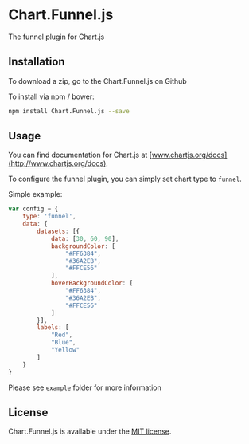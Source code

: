 # Chart.Funnel.js
The funnel plugin for Chart.js

## Installation

To download a zip, go to the Chart.Funnel.js on Github

To install via npm / bower:

```bash
npm install Chart.Funnel.js --save
```

## Usage

You can find documentation for Chart.js at [www.chartjs.org/docs](http://www.chartjs.org/docs).

To configure the funnel plugin, you can simply set chart type to `funnel`.

Simple example:
```js
var config = {
    type: 'funnel',
	data: {
		datasets: [{
			data: [30, 60, 90],
			backgroundColor: [
				"#FF6384",
				"#36A2EB",
				"#FFCE56"
			],
			hoverBackgroundColor: [
				"#FF6384",
				"#36A2EB",
				"#FFCE56"
			]
		}],
		labels: [
			"Red",
			"Blue",
			"Yellow"
		]	
	}
}
```

Please see `example` folder for more information

## License

Chart.Funnel.js is available under the [MIT license](http://opensource.org/licenses/MIT).
